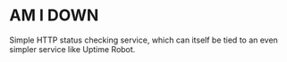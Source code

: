 # AM I DOWN

Simple HTTP status checking service, which can itself be tied to an even simpler service like Uptime Robot.

